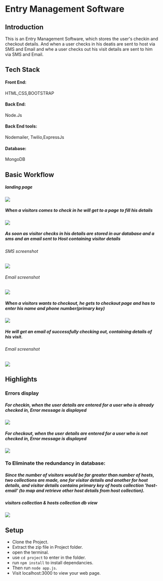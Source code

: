 # Entry Management Software

## Introduction
     
This is an Entry Management Software, which stores the user's checkin and checkout details. And when a user checks in his deatis are sent to host via SMS and Email and whe a user checks out his visit details are sent to him via SMS and Email.




## Tech Stack

#### Front End:
HTML,CSS,BOOTSTRAP




#### Back End:
Node.Js



#### Back End tools:
Nodemailer, Twilio,ExpressJs






#### Database:
MongoDB

## Basic Workflow

##### landing page
![](screenshots/landingpage.png)




##### When a visitors comes to check in he will get to a page to fill his details
![](screenshots/check-in.png)





##### As soon as visitor checks in his details are stored in our database and a sms and an email sent to Host containing visitor details
###### SMS screenshot
![](screenshots/HostSms.png)





###### Email screenshot
![](screenshots/HostEmail.png)





##### When a visitors wants to checkout, he gets to checkout page and has to enter his name and  phone number(primary key)
![](screenshots/check-out.png)





 ##### He will get an email of successfully checking out, containing details of his visit.

###### Email screenshot
![](screenshots/VisitorEmail.png)




## Highlights

### Errors display
##### For checkin, when the user details are entered for a user who is already checked in, Error message is displayed
![](screenshots/in-error.png)






##### For checkout, when the user details are entered for a user who is not checked in, Error message is displayed
![](screenshots/out-error.png)






### To Eliminate the redundancy in database:
##### Since the number of visitors would be far greater than number of hosts, two collections are made, one for visitor details and another for host details, and visitor details contains primary key of hosts collection  'host-email' (to map and retrieve other host details from host collection).

##### visitors collection & hosts collection db view
![](screenshots/db.png)






## Setup
-  Clone the Project.
-  Extract the zip file in Project folder.
-  open the terminal.
-  use `cd project` to enter in the folder.
-  run `npm install` to install dependancies.
-  Then run `node app.js`.
-  Visit localhost:3000 to view your web page.










